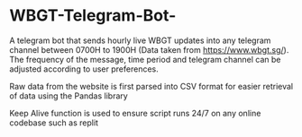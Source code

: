 # WBGT-Telegram-Bot-
A telegram bot that sends hourly live WBGT updates into any telegram channel between 0700H to 1900H (Data taken from https://www.wbgt.sg/). The frequency of the message, time period and telegram channel can be adjusted according to user preferences. 

Raw data from the website is first parsed into CSV format for easier retrieval of data using the Pandas library

Keep Alive function is used to ensure script runs 24/7 on any online codebase such as replit

